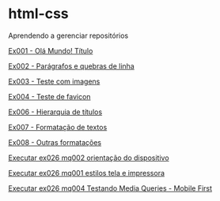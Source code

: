 # html-css
 Aprendendo a gerenciar repositórios

 <a href="https://paparello.github.io/html-css/exercicios/ex001">Ex001 - Olá Mundo! Título</a>

 <a href="https://paparello.github.io/html-css/exercicios/ex002">Ex002 - Parágrafos e quebras de linha</a>

 <a href="https://paparello.github.io/html-css/exercicios/ex003">Ex003 - Teste com imagens</a>

 <a href="https://paparello.github.io/html-css/exercicios/ex004">Ex004 - Teste de favicon</a>

 <a href="https://paparello.github.io/html-css/exercicios/ex006">Ex006 - Hierarquia de títulos</a>

 <a href="https://paparello.github.io/html-css/exercicios/ex007">Ex007 - Formatação de textos </a>

 <a href="https://paparello.github.io/html-css/exercicios/ex008">Ex008 - Outras formatações</a>

 <a href="https://paparello.github.io/html-css/exercicios/ex026/mq002">Executar ex026 mq002 orientação do dispositivo</a>

 <a href="https://paparello.github.io/html-css/exercicios/ex026/mq001">Executar ex026 mq001 estilos tela e impressora</a>

 <a href="https://paparello.github.io/html-css/exercicios/ex026/mq004">Executar ex026 mq004 Testando Media Queries - Mobile First</a>


